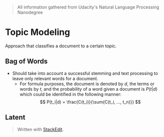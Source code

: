 > All information gathered from Udacity's Natural Language Processing Nanodegree

# Topic Modeling

Approach that classifies a document to a certain topic. 

## Bag of Words

- Should take into account a successful stemming and text processing to leave only relevant words for a document. 
	- For formula purposes, the document is denoted by $d$, the terms or words by $t$, and the probability of a word given a document is $P(t|d)$ which could be identified in the following manner: 
$$
P(t_i|d) = \frac{C(t_i)}{\sum{C(t_i, ..., t_n)}}
$$

## Latent 

> Written with [StackEdit](https://stackedit.io/).
<!--stackedit_data:
eyJoaXN0b3J5IjpbNDg3ODkwMjUzLDIxNDQ0NjQ1MTcsLTE3OT
Y4ODY1MDEsLTE3ODI3MDY2MjFdfQ==
-->